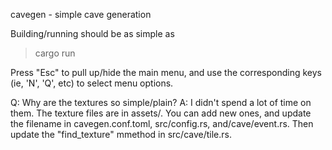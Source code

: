 cavegen - simple cave generation

Building/running should be as simple as
>cargo run

Press "Esc" to pull up/hide the main menu, and use the corresponding keys (ie, 'N', 'Q', etc) to select menu options.

Q: Why are the textures so simple/plain?
A: I didn't spend a lot of time on them.  The texture files are in assets/.  You can add new ones, and update the filename in cavegen.conf.toml, src/config.rs, and/cave/event.rs. Then update the "find_texture" mmethod in src/cave/tile.rs. 

